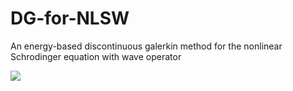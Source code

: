 # DG-for-NLSW
An energy-based discontinuous galerkin method for the nonlinear Schrodinger equation with wave operator

<img src="https://render.githubusercontent.com/render/math?math={u_{tt} - \Delta u + i \alpha u_t + \beta(x) f(|u|^2) u = 0}">

